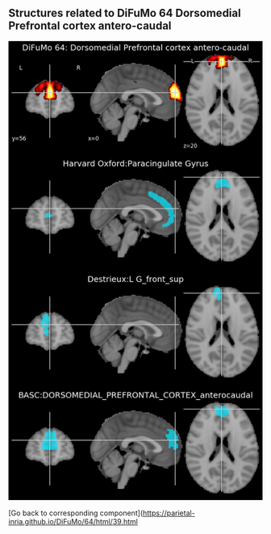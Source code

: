


## Structures related to DiFuMo 64 Dorsomedial Prefrontal cortex antero-caudal

![39](39.jpg "Structures related to DiFuMo 64 Dorsomedial Prefrontal cortex antero-caudal")

[Go back to corresponding component](https://parietal-inria.github.io/DiFuMo/64/html/39.html